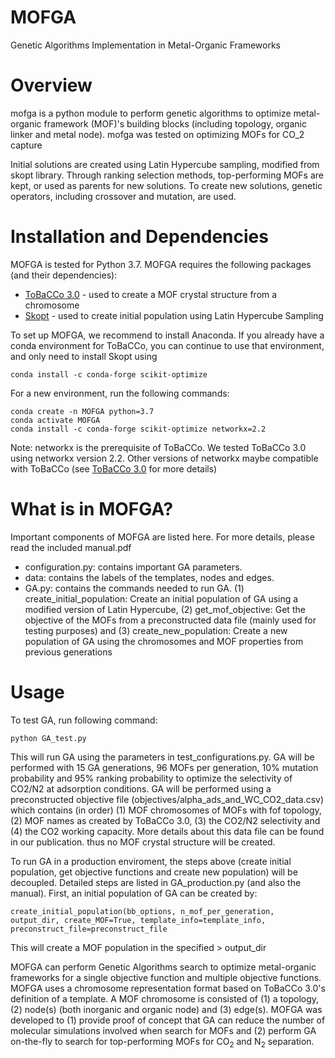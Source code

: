 # MOFGA

Genetic Algorithms Implementation in Metal-Organic Frameworks

# Overview
mofga is a python module to perform genetic algorithms to optimize metal-organic framework (MOF)'s building blocks (including topology, organic linker and metal node). mofga was tested on optimizing MOFs for CO\_2 capture

Initial solutions are created using Latin Hypercube sampling, modified from skopt library. Through ranking selection methods, top-performing MOFs are kept, or used as parents for new solutions. To create new solutions, genetic operators, including crossover and mutation, are used. 

# Installation and Dependencies

MOFGA is tested for Python 3.7. MOFGA requires the following packages (and their dependencies):
- [ToBaCCo 3.0](https://github.com/tobacco-mofs/tobacco_3.0) - used to create a MOF crystal structure from a chromosome
- [Skopt](https://scikit-optimize.github.io/stable/install.html) - used to create initial population using Latin Hypercube Sampling

To set up MOFGA, we recommend to install Anaconda. If you already have a conda environment for ToBaCCo, you can continue to use that environment, and only need to install Skopt using
```
conda install -c conda-forge scikit-optimize
```

For a new environment, run the following commands:
```
conda create -n MOFGA python=3.7
conda activate MOFGA
conda install -c conda-forge scikit-optimize networkx=2.2
```
Note: networkx is the prerequisite of ToBaCCo. We tested ToBaCCo 3.0 using networkx version 2.2. Other versions of networkx maybe compatible with ToBaCCo (see [ToBaCCo 3.0](https://github.com/tobacco-mofs/tobacco_3.0) for more details)

# What is in MOFGA?
Important components of MOFGA are listed here. For more details, please read the included manual.pdf
- configuration.py: contains important GA parameters.
- data: contains the labels of the templates, nodes and edges.
- GA.py: contains the commands needed to run GA. (1) create_initial_population: Create an initial population of GA using a modified version of Latin Hypercube, (2) get_mof_objective: Get the objective of the MOFs from a preconstructed data file (mainly used for testing purposes) and (3) create_new_population: Create a new population of GA using the chromosomes and MOF properties from previous generations

# Usage
To test GA, run following command:
```
python GA_test.py
```
This will run GA using the parameters in test_configurations.py. GA will be performed with 15 GA generations, 96 MOFs per generation, 10% mutation probability and 95% ranking probability to optimize the selectivity of CO2/N2 at adsorption conditions. GA will be performed using a preconstructed objective file (objectives/alpha_ads_and_WC_CO2_data.csv) which contains (in order) (1) MOF chromosomes of MOFs with fof topology, (2) MOF names as created by ToBaCCo 3.0, (3) the CO2/N2 selectivity and (4) the CO2 working capacity. More details about this data file can be found in our publication. thus no MOF crystal structure will be created.

To run GA in a production enviroment, the steps above (create initial population, get objective functions and create new population) will be decoupled. Detailed steps are listed in GA_production.py (and also the manual). First, an initial population of GA can be created by:

```
create_initial_population(bb_options, n_mof_per_generation, output_dir, create_MOF=True, template_info=template_info, preconstruct_file=preconstruct_file
```
This will create a MOF population in the specified > output_dir


MOFGA can perform Genetic Algorithms search to optimize metal-organic frameworks for a single objective function and multiple objective functions. MOFGA uses a chromosome representation format based on ToBaCCo 3.0's definition of a template. A MOF chromosome is consisted of (1) a topology, (2) node(s) (both inorganic and organic node) and (3) edge(s). MOFGA was developed to (1) provide proof of concept that GA can reduce the number of molecular simulations involved when search for MOFs and (2) perform GA on-the-fly to search for top-performing MOFs for CO$_2$ and N$_2$ separation.

